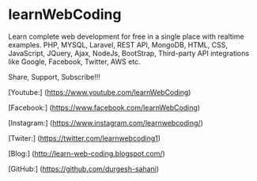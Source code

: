 # learnWebCoding

Learn complete web development for free in a single place with realtime examples. PHP, MYSQL, Laravel, REST API, MongoDB, HTML, CSS, JavaScript, JQuery, Ajax, NodeJs, BootStrap, Third-party API integrations like Google, Facebook, Twitter, AWS etc.

Share, Support, Subscribe!!!

[Youtube:] (https://www.youtube.com/learnWebCoding)

[Facebook:] (https://www.facebook.com/learnWebCoding)

[Instagram:] (https://www.instagram.com/learnwebcoding/)

[Twiter:] (https://twitter.com/learnwebcoding1)

[Blog:] (http://learn-web-coding.blogspot.com/)

[GitHub:] (https://github.com/durgesh-sahani)
